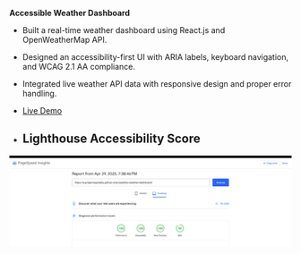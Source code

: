 **Accessible Weather Dashboard**  
- Built a real-time weather dashboard using React.js and OpenWeatherMap API.  
- Designed an accessibility-first UI with ARIA labels, keyboard navigation, and WCAG 2.1 AA compliance.  
- Integrated live weather API data with responsive design and proper error handling.  
- [Live Demo](https://supraja-koppisetty.github.io/accessible-weather-dashboard/)

- ## Lighthouse Accessibility Score

![Lighthouse Score](./lighthouse-score.png)

